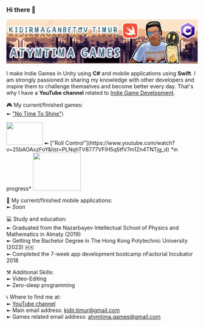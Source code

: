 ### Hi there 👋

<!--
**AtymTima/AtymTima** is a ✨ _special_ ✨ repository because its `README.md` (this file) appears on your GitHub profile.
-->
![](Images/github_banner.png)

I make Indie Games in Unity using **C#** and mobile applications using **Swift**. I am strongly passioned in sharing my knowledge with other developers and inspire them to challenge themselves and become better every day. That's why I have a **YouTube channel** related to [Indie Game Development](https://www.youtube.com/channel/UCOC6KNeqE7RAaU0kp_Z157w/videos). 

🎮 My current/finished games:\
➼ ["No Time To Shine"](https://atymtima.itch.io/no-time-to-shine)\
<!--![](Images/no_time_to_shine.png)-->
<img src="https://github.com/AtymTima/AtymTima/tree/main/Images/no-time-to-shine.png" width="96" height="60">
➼ ["Roll Control"](https://www.youtube.com/watch?v=25bAOAxzFoY&list=PLNqhTV8777VFIH5q5tfV7m1Zn4TNTjg_d) *in progress*
<!--![](Images/roll_control.png){:height="100px" width="126px"} -->
<img src="https://github.com/AtymTima/AtymTima/tree/main/Images/roll_control.png" width="126" height="100">

📱 My current/finished mobile applications:\
➼ *Soon*

💻 Study and education:\
➼ Graduated from the Nazarbayev Intellectual School of Physics and Mathematics in Almaty (2019)\
➼ Getting the Bachelor Degree in The Hong Kong Polytechnic University (2023) 🇭🇰\
➼ Completed the 7-week app development bootcamp nFactorial Incubator 2018

⚒️ Additional Skills:\
➼ Video-Editing\
➼ Zero-sleep programming

📞 Where to find me at:\
➼ [YouTube channel](https://www.youtube.com/channel/UCOC6KNeqE7RAaU0kp_Z157w/videos)\
➼ Main email address: kidir.timur@gmail.com\
➼ Games related email address: atymtima.games@gmail.com
